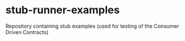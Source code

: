 stub-runner-examples
====================

Repository containing stub examples (used for testing of the Consumer Driven Contracts)
